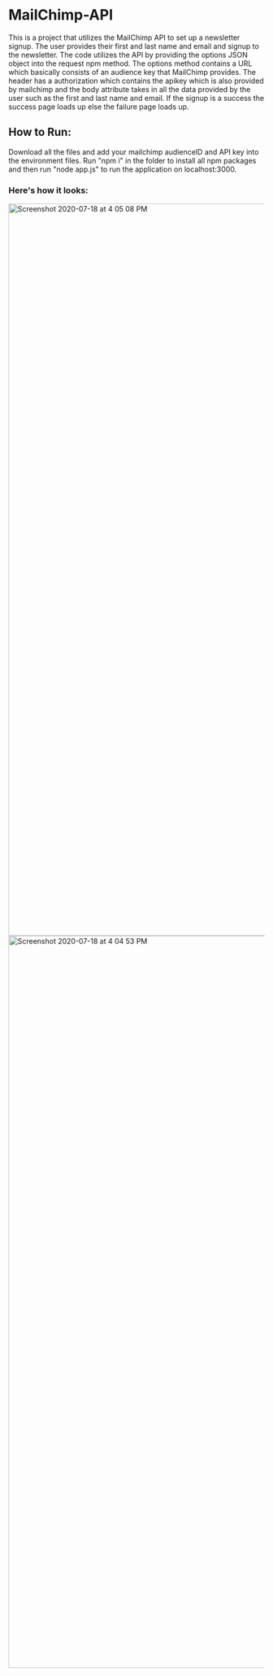# MailChimp-API

This is a project that utilizes the MailChimp API to set up a newsletter signup. The user provides their first and last name and email and signup to the newsletter. The code utilizes the API by providing the options JSON object into the request npm method. The options method contains a URL which basically consists of an audience key that MailChimp provides. The header has a authorization which contains the apikey which is also provided by mailchimp and the body attribute takes in all the data provided by the user such as the first and last name and email. If the signup is a success the success page loads up else the failure page loads up.

## How to Run: 
Download all the files and add your mailchimp audienceID and API key into the environment files. Run "npm i" in the folder to install all npm packages and then run "node app.js" to run the application on localhost:3000.

### Here's how it looks:

<img width="1440" alt="Screenshot 2020-07-18 at 4 05 08 PM" src="https://user-images.githubusercontent.com/65245684/87850812-adc12f00-c910-11ea-9a71-8245f3d8ccb5.png">

<img width="1440" alt="Screenshot 2020-07-18 at 4 04 53 PM" src="https://user-images.githubusercontent.com/65245684/87850951-c5e57e00-c911-11ea-849f-f8f1c888aa78.png">




